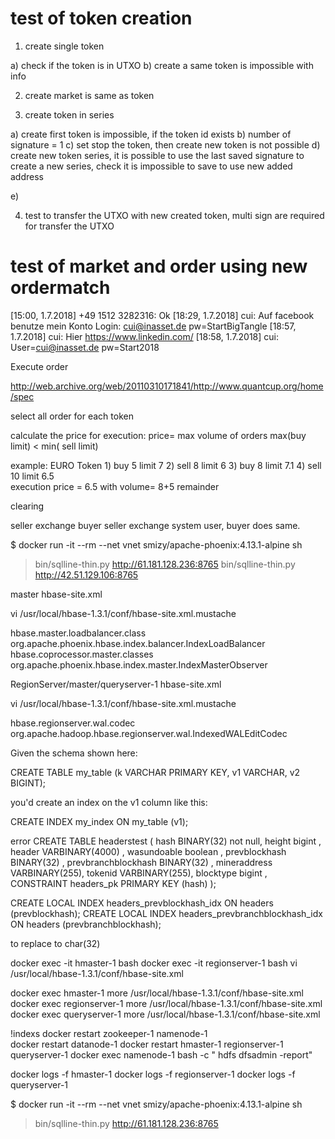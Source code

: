 # test of token creation

1) create single token

  a) check if the token is in UTXO
  b) create a same token is impossible with info

2) create market is same as token


3) create token in series

a) create first token is impossible, if the token id exists
b) number of signature  = 1
c) set stop the token, then create new token is not possible
d) create new token series, it is possible to use the last saved signature to create a new series, 
  check it is impossible to save to use new added address
  
e) 



4) test to transfer the UTXO with new created token,  multi sign  are required for transfer the UTXO




# test of market and order using new ordermatch

 
 [15:00, 1.7.2018] +49 1512 3282316: Ok
[18:29, 1.7.2018] cui: Auf facebook benutze mein Konto Login: cui@inasset.de   pw=StartBigTangle
[18:57, 1.7.2018] cui: Hier https://www.linkedin.com/
[18:58, 1.7.2018] cui: User=cui@inasset.de  pw=Start2018



 
 Execute order
 
http://web.archive.org/web/20110310171841/http://www.quantcup.org/home/spec
 
 select all order for each token
 
 calculate the price for execution: price= max volume of orders
 max(buy limit) <  min(  sell limit)
 
 example:
 	EURO Token
 		1) buy  5  limit  7
 		2)					sell 8 limit 6
 		3) buy  8  limit  7.1
 		4)					sell 10 limit 6.5	
 	execution price = 6.5 with volume= 8+5
 					remainder 			
 	
 clearing
  
  seller exchange buyer	
  seller exchange system user, buyer does same.
  
  
  $ docker run -it --rm --net vnet smizy/apache-phoenix:4.13.1-alpine sh
> bin/sqlline-thin.py http://61.181.128.236:8765
bin/sqlline-thin.py http://42.51.129.106:8765


master hbase-site.xml

vi /usr/local/hbase-1.3.1/conf/hbase-site.xml.mustache

<property>
  <name>hbase.master.loadbalancer.class</name>                                     
  <value>org.apache.phoenix.hbase.index.balancer.IndexLoadBalancer</value>
</property>

<property>
  <name>hbase.coprocessor.master.classes</name>
  <value>org.apache.phoenix.hbase.index.master.IndexMasterObserver</value>
</property>


RegionServer/master/queryserver-1 
  hbase-site.xml

vi /usr/local/hbase-1.3.1/conf/hbase-site.xml.mustache


<property> 
  <name>hbase.regionserver.wal.codec</name> 
  <value>org.apache.hadoop.hbase.regionserver.wal.IndexedWALEditCodec</value> 
</property>

 

Given the schema shown here:

CREATE TABLE my_table (k VARCHAR PRIMARY KEY, v1 VARCHAR, v2 BIGINT);

you'd create an index on the v1 column like this:

CREATE INDEX my_index ON my_table (v1);

error
 CREATE TABLE headerstest  (  hash BINARY(32) not null,   height bigint ,  header VARBINARY(4000) ,   wasundoable boolean ,
prevblockhash  BINARY(32) ,     prevbranchblockhash  BINARY(32) ,
 mineraddress VARBINARY(255),     tokenid VARBINARY(255),     blocktype bigint ,
 CONSTRAINT headers_pk PRIMARY KEY (hash)   );
                
CREATE LOCAL INDEX headers_prevblockhash_idx ON headers (prevblockhash);
CREATE LOCAL INDEX headers_prevbranchblockhash_idx ON headers (prevbranchblockhash);


to replace to char(32)


docker exec -it hmaster-1 bash
docker exec -it regionserver-1 bash
vi /usr/local/hbase-1.3.1/conf/hbase-site.xml

docker exec hmaster-1 more  /usr/local/hbase-1.3.1/conf/hbase-site.xml
docker exec regionserver-1 more  /usr/local/hbase-1.3.1/conf/hbase-site.xml
docker exec queryserver-1 more  /usr/local/hbase-1.3.1/conf/hbase-site.xml

!indexs
docker restart zookeeper-1 namenode-1  
docker restart datanode-1
 docker restart hmaster-1 regionserver-1 queryserver-1 
 docker exec namenode-1  bash  -c " hdfs   dfsadmin -report"
 
docker logs -f  hmaster-1
 docker logs -f regionserver-1
  docker logs -f queryserver-1 
 
 $ docker run -it --rm --net vnet smizy/apache-phoenix:4.13.1-alpine sh
> bin/sqlline-thin.py http://61.181.128.236:8765


